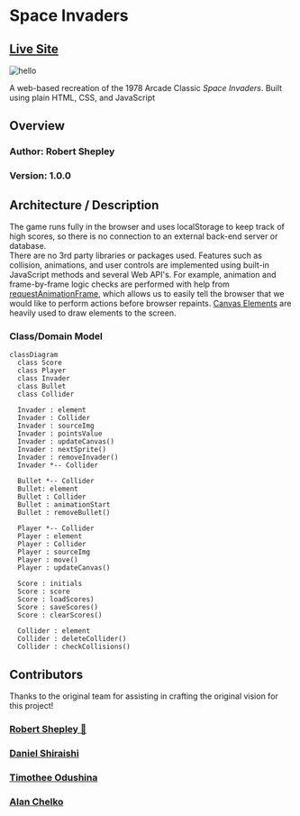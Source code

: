 # Space Invaders

## [Live Site](http://shepleysound.com/space-invaders/)

![hello](invader-gh-banner.png)

A web-based recreation of the 1978 Arcade Classic *Space Invaders*. Built using plain HTML, CSS, and JavaScript

## Overview

### **Author**: Robert Shepley

### **Version**: 1.0.0

## Architecture / Description

The game runs fully in the browser and uses localStorage to keep track of high scores, so there is no connection to an external back-end server or database.  
There are no 3rd party libraries or packages used. Features such as collision, animations, and user controls are implemented using built-in JavaScript methods and several Web API's. For example, animation and frame-by-frame logic checks are performed with help from [requestAnimationFrame](https://developer.mozilla.org/en-US/docs/Web/API/window/requestAnimationFrame), which allows us to easily tell the browser that we would like to perform actions before browser repaints. [Canvas Elements](https://developer.mozilla.org/en-US/docs/Web/API/Canvas_API) are heavily used to draw elements to the screen.

### Class/Domain Model

```mermaid
classDiagram
  class Score
  class Player
  class Invader
  class Bullet
  class Collider

  Invader : element
  Invader : Collider
  Invader : sourceImg
  Invader : pointsValue
  Invader : updateCanvas()
  Invader : nextSprite()
  Invader : removeInvader()
  Invader *-- Collider
  
  Bullet *-- Collider
  Bullet: element
  Bullet : Collider
  Bullet : animationStart
  Bullet : removeBullet()

  Player *-- Collider
  Player : element
  Player : Collider
  Player : sourceImg
  Player : move()
  Player : updateCanvas()

  Score : initials
  Score : score
  Score : loadScores)
  Score : saveScores()
  Score : clearScores()

  Collider : element
  Collider : deleteCollider()
  Collider : checkCollisions()

```

## Contributors

Thanks to the original team for assisting in crafting the original vision for this project!

### [Robert Shepley :wave:](https://github.com/ShepleySound)

### [Daniel Shiraishi](https://github.com/KaliFox20)

### [Timothee Odushina](https://github.com/timothee2022)

### [Alan Chelko](https://github.com/dtuskippy)
